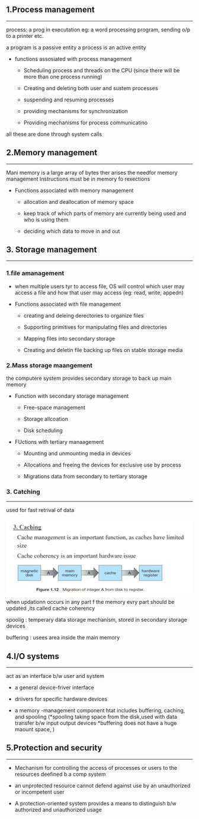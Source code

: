 ## 1.Process management
------------------
process:  a prog in executation
 eg: a word processing program, sending o/p to a printer etc.

a program is a passive entity
a process is an active entity

* functions assosiated with process management

  * Scheduling process and threads on the CPU (since there will be more than one process running)

  * Creating and deleting both user and sustem processes

  * suspending and resuming processes

  * providing mechanisms for synchronization

  * Providing mechanisms for process communicatino

all these are done through system calls

## 2.Memory management
----
Mani memory is a large array of bytes ther arises the needfor memory management
Instructions must be in memory fo rexections

* Functions associated with memory management
 
   * allocation and deallocation of memory space
 
   * keep track of which parts of memory are currently being used and who is using them
 
   * deciding which data to move in and out

## 3. Storage management
---
### 1.file amanagement
* when multiple users tyr to access file, OS will control which user may access a file and how that user may access (eg: read, write, appedn)

* Functions associated with file management
 
  * creating and deleing derectories to organize files

  * Supporting primitives for manipulating files and directories 

  * Mapping files into secondary storage

  * Creating and deletin file
backing up files on stable storage media

### 2.Mass storage maangement
the computere system provides secondary storage to back up main memory

* Function with secondary storage management

  * Free-space management

  * Storage allcoation

  * Disk scheduling

* FUctions with tertiary manaagement

  * Mounting and unmounting media in devices

  * Allocations and freeing the devices for exclusive use by process 

  * Migrations data from secondary to tertiary storage

### 3. Catching
---
used for fast retrival of data

 ![caching](./img/caching.png)

when updationn occurs in any part f the memory evry part should be updated ,its called cache coherency

spoolig : temperary data storage mechanism, stored in secondary storage devices

buffering : usees area inside the main memory


## 4.I/O systems
---
act as an interface b/w  user and system
* a general device-friver interface 

* driivers for specific hardware devices

* a memory -management component htat includes buffering, caching, and spooling
 (*spooling taking space from the disk,used with data transfer b/w input output devices
 *buffering does not have a huge maount space, 
)

## 5.Protection and security
---

* Mechanism for controlling the access of processes or users to the resources deefined b a comp system

* an unprotected resource cannot defend against use by an unauthorized or incompetent user

* A protection-oriented system provides a means to distinguish b/w authorized and unauthorized usage



